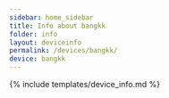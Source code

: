 ```yaml
---
sidebar: home_sidebar
title: Info about bangkk
folder: info
layout: deviceinfo
permalink: /devices/bangkk/
device: bangkk
---
```

{% include templates/device_info.md %}
